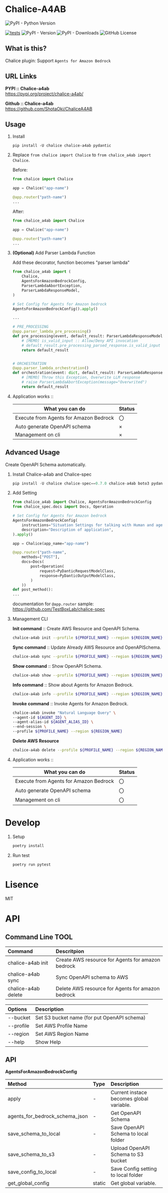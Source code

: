 # Chalice-A4AB

![PyPI - Python Version](https://img.shields.io/pypi/pyversions/Chalice-A4AB)

[![tests](https://github.com/ShotaOki/ChaliceA4AB/actions/workflows/test.yml/badge.svg)](https://github.com/ShotaOki/ChaliceA4AB/actions/workflows/test.yml)
![PyPI - Version](https://img.shields.io/pypi/v/chalice-a4ab)
![PyPI - Downloads](https://img.shields.io/pypi/dm/chalice-a4ab)
![GitHub License](https://img.shields.io/github/license/ShotaOki/ChaliceA4AB)

## What is this?

Chalice plugin: Support `Agents for Amazon Bedrock`

## URL Links

**PYPI :: Chalice-a4ab**  
https://pypi.org/project/chalice-a4ab/

**Github :: Chalice-a4ab**  
https://github.com/ShotaOki/ChaliceA4AB

## Usage

1. Install

   ```
   pip install -U chalice chalice-a4ab pydantic
   ```

1. Replace `from chalice import Chalice` to `from chalice_a4ab import Chalice`.

   Before:

   ```python
   from chalice import Chalice

   app = Chalice("app-name")

   @app.router("path-name")
   ...
   ```

   After:

   ```python
   from chalice_a4ab import Chalice

   app = Chalice("app-name")

   @app.router("path-name")
   ...
   ```

1. **(Optional)** Add Parser Lambda Function

   Add these decorator, function becomes "parser lambda"

   ```python
   from chalice_a4ab import (
       Chalice,
       AgentsForAmazonBedrockConfig,
       ParserLambdaAbortException,
       ParserLambdaResponseModel,
   )

   # Set Config for Agents for Amazon bedrock
   AgentsForAmazonBedrockConfig().apply()

   ...

   # PRE_PROCESSING
   @app.parser_lambda_pre_processing()
   def pre_processing(event, default_result: ParserLambdaResponseModel) -> ParserLambdaResponseModel:
       # [MEMO] is_valid_input :: Allow/Deny API invocation
       # default_result.pre_processing_parsed_response.is_valid_input = True
       return default_result


   # ORCHESTRATION
   @app.parser_lambda_orchestration()
   def orchestration(event: dict, default_result: ParserLambdaResponseModel) -> ParserLambdaResponseModel:
       # [MEMO] Throw this Exception, Overwrite LLM response
       # raise ParserLambdaAbortException(message="Overwrited")
       return default_result
   ```

1. Application works ::

   | What you can do                        | Status |
   | -------------------------------------- | ------ |
   | Execute from Agents for Amazon Bedrock | 〇     |
   | Auto generate OpenAPI schema           | ×      |
   | Management on cli                      | ×      |

## Advanced Usage

Create OpenAPI Schema automatically.

1. Install Chalice-a4ab and Chalice-spec

   ```python
   pip install -U chalice chalice-spec==0.7.0 chalice-a4ab boto3 pydantic
   ```

1. Add Setting

   ```python
   from chalice_a4ab import Chalice, AgentsForAmazonBedrockConfig
   from chalice_spec.docs import Docs, Operation

   # Set Config for Agents for Amazon bedrock
   AgentsForAmazonBedrockConfig(
       instructions="Situation Settings for talking with Human and agent.(more than 40 words)",
       description="Description of application",
   ).apply()

   app = Chalice(app_name="app-name")

   @app.router("path-name",
       methods=["POST"],
       docs=Docs(
           post=Operation(
               request=PyDanticRequestModelClass,
               response=PyDanticOutputModelClass,
           )
       ))
   def post_method():
   ...
   ```

   documentation for `@app.router` sample: https://github.com/TestBoxLab/chalice-spec

1. Management CLI

   **Init command** :: Create AWS Resource and OpenAPI Schema.

   ```bash
   chalice-a4ab init --profile ${PROFILE_NAME} --region ${REGION_NAME}
   ```

   **Sync command** :: Update Already AWS Resource and OpenAPISchema.

   ```bash
   chalice-a4ab sync --profile ${PROFILE_NAME} --region ${REGION_NAME}
   ```

   **Show command** :: Show OpenAPI Schema.

   ```bash
   chalice-a4ab show --profile ${PROFILE_NAME} --region ${REGION_NAME}
   ```

   **Info command** :: Show about Agents for Amazon Bedrock.

   ```bash
   chalice-a4ab info --profile ${PROFILE_NAME} --region ${REGION_NAME}
   ```

   **Invoke command** :: Invoke Agents for Amazon Bedrock.

   ```bash
   chalice-a4ab invoke "Natural Language Query" \
   --agent-id ${AGENT_ID} \
   --agent-alias-id ${AGENT_ALIAS_ID} \
   --end-session \
   --profile ${PROFILE_NAME} --region ${REGION_NAME}
   ```

   **Delete AWS Resource**

   ```bash
   chalice-a4ab delete --profile ${PROFILE_NAME} --region ${REGION_NAME}
   ```

1. Application works ::

   | What you can do                        | Status |
   | -------------------------------------- | ------ |
   | Execute from Agents for Amazon Bedrock | 〇     |
   | Auto generate OpenAPI schema           | 〇     |
   | Management on cli                      | 〇     |

# Develop

1. Setup

   ```bash
   poetry install
   ```

1. Run test

   ```bash
   poetry run pytest
   ```

# Lisence

MIT

# API

## Command Line TOOL

| Command             | Descritpion                                       |
| :------------------ | :------------------------------------------------ |
| chalice-a4ab init   | Create AWS resource for Agents for amazon bedrock |
| chalice-a4ab sync   | Sync OpenAPI schema to AWS                        |
| chalice-a4ab delete | Delete AWS resource for Agents for amazon bedrock |

| Options   | Description                                 |
| :-------- | :------------------------------------------ |
| --bucket  | Set S3 bucket name (for put OpenAPI schema) |
| --profile | Set AWS Profile Name                        |
| --region  | Set AWS Region Name                         |
| --help    | Show Help                                   |

## API

**AgentsForAmazonBedrockConfig**

| Method                         | Type   | Description                              |
| :----------------------------- | :----- | :--------------------------------------- |
| apply                          | -      | Current instace becomes global variable. |
| agents_for_bedrock_schema_json | -      | Get OpenAPI Schema                       |
| save_schema_to_local           | -      | Save OpenAPI Schema to local folder      |
| save_schema_to_s3              | -      | Upload OpenAPI Schema to S3 bucket       |
| save_config_to_local           | -      | Save Config setting to local folder      |
| get_global_config              | static | Get global variable.                     |
